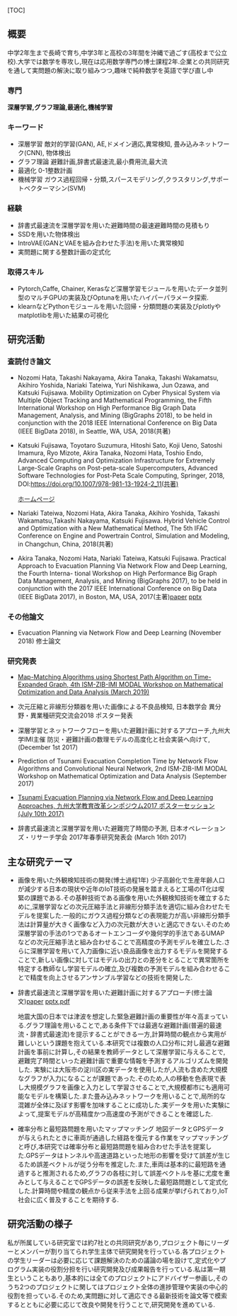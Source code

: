 [TOC]

## 概要

中学2年生まで長崎で育ち,中学3年と高校の3年間を沖縄で過ごす(高校まで公立校).大学では数学を専攻し,現在は応用数学専門の博士課程2年.企業との共同研究を通して実問題の解決に取り組みつつ,趣味で純粋数学を英語で学び直し中

### 専門

**深層学習,グラフ理論,最適化,機械学習**

### キーワード

* 深層学習
  敵対的学習(GAN), AE,ドメイン適応,異常検知, 畳み込みネットワーク(CNN), 物体検出
* グラフ理論
  避難計画,辞書式最速流,最小費用流,最大流
* 最適化
  0-1整数計画
* 機械学習
  ガウス過程回帰・分類,スパースモデリング,クラスタリング,サポートベクターマシン(SVM)

### 経験

* 辞書式最速流を深層学習を用いた避難時間の最速避難時間の見積もり
* SSDを用いた物体検出
* IntroVAE(GANとVAEを組み合わせた手法)を用いた異常検知
* 実問題に関する整数計画の定式化

### 取得スキル

* Pytorch,Caffe, Chainer, Kerasなど深層学習モジュールを用いたデータ並列型のマルチGPUの実装及びOptunaを用いたハイパーパラメータ探索.
* klearnなどPythonモジュールを用いた回帰・分類問題の実装及びplotlyやmatplotlibを用いた結果の可視化



## 研究活動

### 査読付き論文

* Nozomi Hata, Takashi Nakayama, Akira Tanaka, Takashi Wakamatsu, Akihiro Yoshida, Nariaki Tateiwa, Yuri Nishikawa, Jun Ozawa, and Katsuki Fujisawa. Mobility Optimization on Cyber Physical System via Multiple Object Tracking and Mathematical Programming, the Fifth International Workshop on High Performance Big Graph Data Management, Analysis, and Mining (BigGraphs 2018), to be held in conjunction with the 2018 IEEE International Conference on Big Data (IEEE BigData 2018), in Seattle, WA, USA, 2018(共著)

* Katsuki Fujisawa, Toyotaro Suzumura, Hitoshi Sato, Koji Ueno, Satoshi Imamura, Ryo Mizote, Akira Tanaka, Nozomi Hata, Toshio Endo, Advanced Computing and Optimization Infrastructure for Extremely Large-Scale Graphs on Post-peta-scale Supercomputers, Advanced Software Technologies for Post-Peta Scale Computing, Springer, 2018, DOI:https://doi.org/10.1007/978-981-13-1924-2_11(共著)

  [ホームページ](https://link.springer.com/chapter/10.1007/978-981-13-1924-2_11)

* Nariaki Tateiwa, Nozomi Hata, Akira Tanaka, Akihiro Yoshida, Takashi Wakamatsu,Takashi Nakayama, Katsuki Fujisawa. Hybrid Vehicle Control and Optimization with a New Mathematical Method, The 5th IFAC Conference on Engine and Powertrain Control, Simulation and Modeling, in Changchun, China, 2018(共著)

* Akira Tanaka, Nozomi Hata, Nariaki Tateiwa, Katsuki Fujisawa. Practical Approach to Evacuation Planning Via Network Flow and Deep Learning, the Fourth Interna- tional Workshop on High Performance Big Graph Data Management, Analysis, and Mining (BigGraphs 2017), to be held in conjunction with the 2017 IEEE International Conference on Big Data (IEEE BigData 2017), in Boston, MA, USA, 2017(主著)[paper](https://biggraphs.org/workshop2017.html) [pptx](https://www.slideshare.net/secret/DttCSitV44tFXf)



### その他論文

* Evacuation Planning via Network Flow and Deep Learning (November 2018) 修士論文



 ### 研究発表

* [Map-Matching Algorithms using Shortest Path Algorithm on Time-Expanded Graph, 4th ISM-ZIB-IMI MODAL Workshop on Mathematical Optimization and Data Analysis (March 2019)](https://www.slideshare.net/secret/MxnKUsDzlc3rdc)

* 次元圧縮と非線形分類器を用いた画像による不良品検知, 日本数学会 異分野・異業種研究交流会2018 ポスター発表

* 深層学習とネットワークフローを用いた避難計画に対するアプローチ,九州大学IMI主催 防災・避難計画の数理モデルの高度化と社会実装へ向けて, (December 1st 2017)

* Prediction of Tsunami Evacuation Completion Time by Network Flow Algorithms and Convolutional Neural Network, 2nd ISM-ZIB-IMI MODAL Workshop on Mathematical Optimization and Data Analysis (September 2017)

* [Tsunami Evacuation Planning via Network Flow and Deep Learning Approaches, 九州大学教育改革シンポジウム2017 ポスターセッション (July 10th 2017)](https://www.slideshare.net/secret/nbchbF2oQtNwNi)

* 辞書式最速流と深層学習を用いた避難完了時間の予測, 日本オペレーションズ・リサーチ学会 2017年春季研究発表会 (March 16th 2017)

  

## 主な研究テーマ

* 画像を用いた外観検知技術の開発(博士過程1年)
  少子高齢化で生産年齢人口が減少する日本の現状や近年のIoT技術の発展を踏まえると工場のIT化は喫緊の課題である.その基幹技術である画像を用いた外観検知技術を確立するために,深層学習などの次元圧縮手法と非線形分類手法を適切に組み合わせたモデルを提案した.一般的にガウス過程分類などの表現能力が高い非線形分類手法は計算量が大きく画像など入力の次元数が大きいと適応できない.そのため深層学習の手法の1つであるオートエンコーダや幾何学的手法であるUMAPなどの次元圧縮手法と組み合わせることで高精度の予測モデルを確立した.さらに深層学習を用いて入力画像に近い良品画像を出力するモデルを開発することで,新しい画像に対してはモデルの出力との差分をとることで異常箇所を特定する教師なし学習モデルの確立,及び複数の予測モデルを組み合わせることで精度を向上させるアンサンブル学習などの技術を開発した.

* 辞書式最速流と深層学習を用いた避難計画に対するアプローチ(修士論文)[paper](https://biggraphs.org/workshop2017.html) [pptx](https://www.slideshare.net/secret/DttCSitV44tFXf),[pdf](https://www.slideshare.net/secret/nbchbF2oQtNwNi)

  地震大国の日本では津波を想定した緊急避難計画の重要性が年々高まっている.グラフ理論を用いることで,ある条件下では最適な避難計画(普遍的最速流・辞書式最速流)を提示することができる一方,計算時間の観点から実用が難しいという課題を抱えている.本研究では複数の人口分布に対し最適な避難計画を事前に計算し,その結果を教師データとして深層学習に与えることで,避難完了時間といった避難計画で重要な情報を予測するアルゴリズムを開発した. 実験には大阪市の淀川区の実データを使用したが,人流も含めた大規模なグラフが入力になることが課題であった.そのため,人の移動を色表現で表し大規模グラフを画像と入力として学習させることで,大規模都市にも適用可能なモデルを構築した.また畳み込みネットワークを用いることで,局所的な混雑が全体に及ぼす影響を加味することに成功した.実データを用いた実験によって,提案モデルが高精度かつ高速度の予測ができることを確認した.

* 確率分布と最短路問題を用いたマップマッチング
  地図データとGPSデータが与えられたときに車両が通過した経路を復元する作業をマップマッチングと呼び,本研究では確率分布と最短路問題を組み合わせた手法を提案した.GPSデータはトンネルや高速道路といった地形の影響を受けて誤差が生じるため誤差ベクトルが従う分布を推定した.また,車両は基本的に最短路を通過すると推測されるため,グラフの各枝に対して誤差ベクトルを基に尤度を重みとして与えることでGPSデータの誤差を反映した最短路問題として定式化した.計算時間や精度の観点から従来手法を上回る成果が挙げられており,IoT社会に広く普及することを期待する.



## 研究活動の様子

私が所属している研究室では約7社との共同研究があり,プロジェクト毎にリーダーとメンバーが割り当てられ学生主体で研究開発を行っている.各プロジェクトの学生リーダーは必要に応じて課題解決のための議論の場を設けて,定式化やプログラム実装の役割分担を行い研究開発及び成果報告を行っている.私は第一期生ということもあり,基本的には全てのプロジェクトにアドバイザー参画し,そのうち2つのプロジェクトに関してはプロジェクト全体の進捗管理や実装の中心的役割を担っている.そのため,実問題に対して適応できる最新技術を論文等で模索するとともに必要に応じて改良や開発を行うことで,研究開発を進めている.